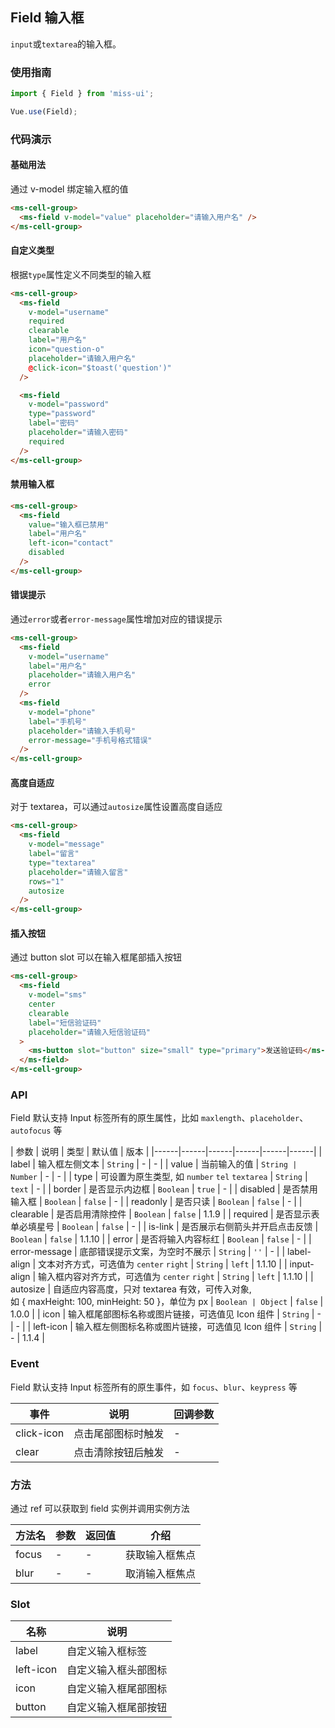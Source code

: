 ## Field 输入框

`input`或`textarea`的输入框。

### 使用指南
``` javascript
import { Field } from 'miss-ui';

Vue.use(Field);
```

### 代码演示

#### 基础用法
通过 v-model 绑定输入框的值

```html
<ms-cell-group>
  <ms-field v-model="value" placeholder="请输入用户名" />
</ms-cell-group>
```

#### 自定义类型
根据`type`属性定义不同类型的输入框

```html
<ms-cell-group>
  <ms-field
    v-model="username"
    required
    clearable
    label="用户名"
    icon="question-o"
    placeholder="请输入用户名"
    @click-icon="$toast('question')"
  />

  <ms-field
    v-model="password"
    type="password"
    label="密码"
    placeholder="请输入密码"
    required
  />
</ms-cell-group>
```

#### 禁用输入框

```html
<ms-cell-group>
  <ms-field
    value="输入框已禁用"
    label="用户名"
    left-icon="contact"
    disabled
  />
</ms-cell-group>
```

#### 错误提示
通过`error`或者`error-message`属性增加对应的错误提示

```html
<ms-cell-group>
  <ms-field
    v-model="username"
    label="用户名"
    placeholder="请输入用户名"
    error
  />
  <ms-field
    v-model="phone"
    label="手机号"
    placeholder="请输入手机号"
    error-message="手机号格式错误"
  />
</ms-cell-group>
```

#### 高度自适应
对于 textarea，可以通过`autosize`属性设置高度自适应

```html
<ms-cell-group>
  <ms-field
    v-model="message"
    label="留言"
    type="textarea"
    placeholder="请输入留言"
    rows="1"
    autosize
  />
</ms-cell-group>
```

#### 插入按钮
通过 button slot 可以在输入框尾部插入按钮

```html
<ms-cell-group>
  <ms-field
    v-model="sms"
    center
    clearable
    label="短信验证码"
    placeholder="请输入短信验证码"
  >
    <ms-button slot="button" size="small" type="primary">发送验证码</ms-button>
  </ms-field>
</ms-cell-group>
```

### API

Field 默认支持 Input 标签所有的原生属性，比如 `maxlength`、`placeholder`、`autofocus` 等

| 参数 | 说明 | 类型 | 默认值 | 版本 |
|------|------|------|------|------|------|
| label | 输入框左侧文本 | `String` | - | - |
| value | 当前输入的值 | `String | Number` | - | - |
| type | 可设置为原生类型, 如 `number` `tel` `textarea` | `String` | `text` | - |
| border | 是否显示内边框 | `Boolean` | `true` | - |
| disabled | 是否禁用输入框 | `Boolean` | `false` | - |
| readonly | 是否只读 | `Boolean` | `false` | - |
| clearable | 是否启用清除控件 | `Boolean` | `false` | 1.1.9 |
| required | 是否显示表单必填星号 | `Boolean` | `false` | - |
| is-link | 是否展示右侧箭头并开启点击反馈 | `Boolean` | `false` | 1.1.10 |
| error | 是否将输入内容标红 | `Boolean` | `false` | - |
| error-message | 底部错误提示文案，为空时不展示 | `String` | `''` | - |
| label-align | 文本对齐方式，可选值为 `center` `right` | `String` | `left` | 1.1.10 |
| input-align | 输入框内容对齐方式，可选值为 `center` `right` | `String` | `left` | 1.1.10 |
| autosize | 自适应内容高度，只对 textarea 有效，可传入对象,<br>如 { maxHeight: 100, minHeight: 50 }，单位为 px | `Boolean | Object` | `false` | 1.0.0 |
| icon | 输入框尾部图标名称或图片链接，可选值见 Icon 组件 | `String` | - | - |
| left-icon | 输入框左侧图标名称或图片链接，可选值见 Icon 组件 | `String` | - | 1.1.4 |

### Event

Field 默认支持 Input 标签所有的原生事件，如 `focus`、`blur`、`keypress` 等

| 事件 | 说明 | 回调参数 |
|------|------|------|
| click-icon | 点击尾部图标时触发 | - |
| clear | 点击清除按钮后触发 | - |

### 方法

通过 ref 可以获取到 field 实例并调用实例方法

| 方法名 | 参数 | 返回值 | 介绍 |
|------|------|------|------|
| focus | - | - | 获取输入框焦点 |
| blur | - | - | 取消输入框焦点 |

### Slot

| 名称 | 说明 |
|------|------|
| label | 自定义输入框标签 |
| left-icon | 自定义输入框头部图标 |
| icon | 自定义输入框尾部图标 |
| button | 自定义输入框尾部按钮 |
